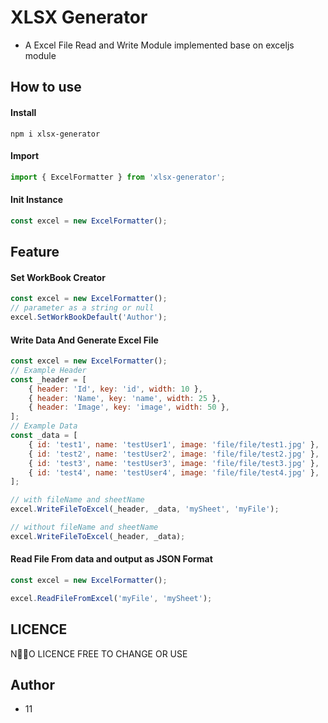 # XLSX Generator

-   A Excel File Read and Write Module implemented base on exceljs module

## How to use

#### Install

```bash=
npm i xlsx-generator
```

#### Import

```javascript
import { ExcelFormatter } from 'xlsx-generator';
```

#### Init Instance

```javascript
const excel = new ExcelFormatter();
```

## Feature

#### Set WorkBook Creator

```javascript
const excel = new ExcelFormatter();
// parameter as a string or null
excel.SetWorkBookDefault('Author');
```

#### Write Data And Generate Excel File

```javascript
const excel = new ExcelFormatter();
// Example Header
const _header = [
    { header: 'Id', key: 'id', width: 10 },
    { header: 'Name', key: 'name', width: 25 },
    { header: 'Image', key: 'image', width: 50 },
];
// Example Data
const _data = [
    { id: 'test1', name: 'testUser1', image: 'file/file/test1.jpg' },
    { id: 'test2', name: 'testUser2', image: 'file/file/test2.jpg' },
    { id: 'test3', name: 'testUser3', image: 'file/file/test3.jpg' },
    { id: 'test4', name: 'testUser4', image: 'file/file/test4.jpg' },
];

// with fileName and sheetName
excel.WriteFileToExcel(_header, _data, 'mySheet', 'myFile');

// without fileName and sheetName
excel.WriteFileToExcel(_header, _data);
```

#### Read File From data and output as JSON Format

```javascript
const excel = new ExcelFormatter();

excel.ReadFileFromExcel('myFile', 'mySheet');
```

## LICENCE

NO LICENCE FREE TO CHANGE OR USE

## Author

-   11

